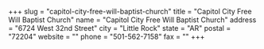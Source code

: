 +++
slug = "capitol-city-free-will-baptist-church"
title = "Capitol City Free Will Baptist Church"
name = "Capitol City Free Will Baptist Church"
address = "6724 West 32nd Street"
city = "Little Rock"
state = "AR"
postal = "72204"
website = ""
phone = "501-562-7158"
fax = ""
+++
